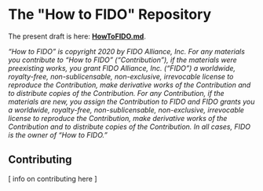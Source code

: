 # The "How to FIDO" Repository

The present draft is here: **[HowToFIDO.md](/HowToFIDO.md)**.

*“How to FIDO” is copyright 2020 by FIDO Alliance, Inc. For any materials you contribute to “How to FIDO” (“Contribution”), if the materials were preexisting works, you grant FIDO Alliance, Inc. (“FIDO”) a worldwide, royalty-free, non-sublicensable, non-exclusive, irrevocable license to reproduce the Contribution, make derivative works of the Contribution and to distribute copies of the Contribution.  For any Contribution, if the materials are new, you assign the Contribution to FIDO and FIDO grants you a worldwide, royalty-free, non-sublicensable, non-exclusive, irrevocable license to reproduce the Contribution, make derivative works of the Contribution and to distribute copies of the Contribution.  In all cases, FIDO is the owner of “How to FIDO.”*

## Contributing

[ info on contributing here ]




